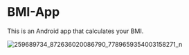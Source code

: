 # BMI-App
This is an Android app that calculates your BMI.

![259689734_872636020086790_7789659354003158271_n](https://user-images.githubusercontent.com/49134454/142727502-325fde11-82f3-45e6-b18b-3368b5f026cf.png)



<img scr="https://ibb.co/2MHFRqL">
